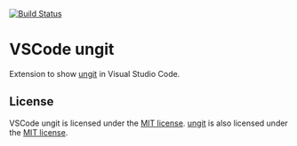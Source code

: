 [![Build Status](https://travis-ci.org/Hirse/vscode-ungit.svg?branch=master)](https://travis-ci.org/Hirse/vscode-ungit)

# VSCode ungit
Extension to show [ungit][ungit] in Visual Studio Code.

## License
VSCode ungit is licensed under the [MIT license][MIT]. [ungit][ungit] is also licensed under the [MIT license][MIT].  


[MIT]: http://opensource.org/licenses/MIT
[ungit]: https://github.com/FredrikNoren/ungit
